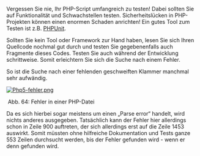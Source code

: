 

Vergessen Sie nie, Ihr PHP-Script umfangreich zu testen! Dabei sollten Sie auf Funktionalität und Schwachstellen testen. Sicherheitslücken in PHP-Projekten können einen enormen Schaden anrichten! Ein gutes Tool zum Testen ist z.B. [PHPUnit](https://phpunit.de/).

Sollten Sie kein Tool oder Framework zur Hand haben, lesen Sie sich Ihren Quellcode nochmal gut durch und testen Sie gegebenenfalls auch Fragmente dieses Codes. Testen Sie auch während der Entwicklung schrittweise. Somit erleichtern Sie sich die Suche nach einem Fehler.

So ist die Suche nach einer fehlenden geschweiften Klammer manchmal sehr aufwändig.

[![Php5-fehler.png](https://isp.eduloop.de/mediawiki/images/isp.eduloop.de/e/ef/Php5-fehler.png)](https://isp.eduloop.de/mediawiki/images/isp.eduloop.de/e/ef/Php5-fehler.png)

 Abb. 64: Fehler in einer PHP-Datei

  
Da es sich hierbei sogar meistens um einen „Parse error“ handelt, wird nichts anderes ausgegeben. Tatsächlich kann der Fehler hier allerdings schon in Zeile 900 auftreten, der sich allerdings erst auf die Zeile 1453 auswirkt. Somit müssten ohne hilfreiche Dokumentation und Tests ganze 553 Zeilen durchsucht werden, bis der Fehler gefunden wird - wenn er denn gefunden wird.


